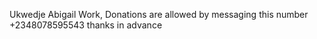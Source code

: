 Ukwedje Abigail Work, Donations are allowed by messaging this number
+2348078595543
thanks in advance
